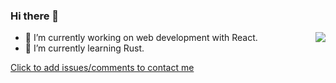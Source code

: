 ### Hi there 👋 

<img align="right" src="https://github-readme-stats.vercel.app/api?username=naturellee&count_private=true&show_icons=true&theme=react" />



- 🔭 I’m currently working on web development with React.
- 🌱 I’m currently learning Rust.


[Click to add issues/comments to contact me](https://github.com/NaturelLee/blogs/issues)




